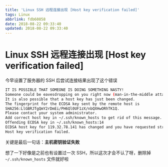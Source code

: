 ```yaml
---
title: 'Linux SSH 远程连接出现 [Host key verification failed]'
tags: Linux
abbrlink: fdb60858
date: 2018-08-22 09:33:40
updated: 2018-08-22 09:33:40
---
```


# Linux SSH 远程连接出现 [Host key verification failed]

今早设置了服务器的 SSH 后尝试连接结果出现了这个错误

```bash
IT IS POSSIBLE THAT SOMEONE IS DOING SOMETHING NASTY!
Someone could be eavesdropping on you right now (man-in-the-middle attack)!
It is also possible that a host key has just been changed.
The fingerprint for the ECDSA key sent by the remote host is
SHA256:LlGBRJTgQmY2rDmEi/PH6Ql0UF1zX/nbQXHwORhTK1Q.
Please contact your system administrator.
Add correct host key in ~/.ssh/known_hosts to get rid of this message.
Offending ECDSA key in ~/.ssh/known_hosts:14
ECDSA host key for 119.32.78.141 has changed and you have requested strict checking.
Host key verification failed.
```

关键是最后一句话：**主机密钥验证失败**

想了一下好像是之前也有设置过一次 SSH，所以这次才会不认了呀，删除掉 `~/.ssh/known_hosts` 文件就好啦
